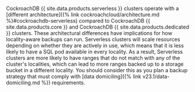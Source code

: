 CockroachDB {{ site.data.products.serverless }} clusters operate with a [different architecture]({% link cockroachcloud/architecture.md %}#cockroachdb-serverless) compared to CockroachDB {{ site.data.products.core }} and CockroachDB {{ site.data.products.dedicated }} clusters. These architectural differences have implications for how locality-aware backups can run. Serverless clusters will scale resources depending on whether they are actively in use, which means that it is less likely to have a SQL pod available in every locality. As a result, Serverless clusters are more likely to have ranges that do not match with any of the cluster's localities, which can lead to more ranges backed up to a storage bucket in a different locality. You should consider this as you plan a backup strategy that must comply with [data domiciling]({% link v23.1/data-domiciling.md %}) requirements.